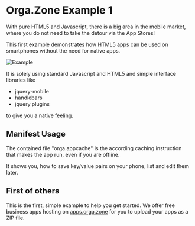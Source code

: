 Orga.Zone Example 1
===================
With pure HTML5 and Javascript, there is a big area in the mobile market, where you do not
need to take the detour via the App Stores!

This first example demonstrates how HTML5 apps can be used on smartphones without the need for native apps.

![Example](https://apps.orga.zone/up/5/5/screen.png)

It is solely using standard Javascript and HTML5 and simple interface libraries like

*   jquery-mobile
*   handlebars
*   jquery plugins

to give you a native feeling.

Manifest Usage
--------------------

The contained file "orga.appcache" is the according caching instruction that makes the
app run, even if you are offline.

It shows you, how to save key/value pairs on your phone, list and edit them later.


First of others
---------------------

This is the first, simple example to help you get started. We offer free business
apps hosting on [apps.orga.zone](https://apps.orga.zone/en/) for you to upload your
apps as a ZIP file.

